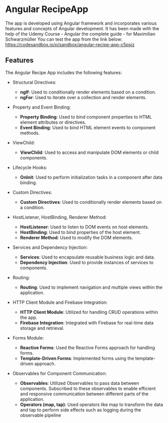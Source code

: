 # Angular RecipeApp

The app is developed using Angular framework and incorporates various features and concepts of Angular development.
It has been made with the help of the Udemy Course - Angular the complete guide - for Maximilian Schwarzmüller
You can test the app from the link below:
https://codesandbox.io/p/sandbox/angular-recipe-app-c5psjz

## Features

The Angular Recipe App includes the following features:
 * Structural Directives:
   - **ngIf**: Used to conditionally render elements based on a condition.
   - **ngFor**: Used to iterate over a collection and render elements.

 * Property and Event Binding:
    - **Property Binding**: Used to bind component properties to HTML element attributes or directives.
    - **Event Binding**: Used to bind HTML element events to component methods.

* ViewChild:
   - **ViewChild**: Used to access and manipulate DOM elements or child components.
  
* Lifecycle Hooks:
    - **OnInit**: Used to perform initialization tasks in a component after data binding.

* Custom Directives:
   - **Custom Directives**: Used to conditionally render elements based on a condition.

* HostListener, HostBinding, Renderer Method:
    - **HostListener**: Used to listen to DOM events on host elements.
    - **HostBinding**: Used to bind properties of the host element.
    - **Renderer Method**: Used to modify the DOM elements.

* Services and Dependency Injection:
    - **Services**: Used to encapsulate reusable business logic and data.
    - **Dependency Injection**: Used to provide instances of services to components.

* Routing:
    - **Routing**: Used to implement navigation and multiple views within the application.

* HTTP Client Module and Firebase Integration:
  - **HTTP Client Module**: Utilized for handling CRUD operations within the app.
  - **Firebase Integration**: Integrated with Firebase for real-time data storage and retrieval.

* Forms Module:
  - **Reactive Forms**: Used the Reactive Forms approach for handling forms.
  - **Template-Driven Forms**: Implemented forms using the template-driven approach.

* Observables for Component Communication:
  - **Observables**: Utilized Observables to pass data between components. Subscribed to these observables to enable efficient and responsive communication between different parts of the application.
  - **Operators (map, tap)**: Used operators like map to transform the data and tap to perform side effects such as logging during the observable pipeline
